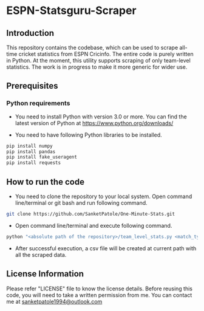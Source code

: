 # ESPN-Statsguru-Scraper


## Introduction

This repository contains the codebase, which can be used to scrape all-time cricket statistics from ESPN Cricinfo.
The entire code is purely written in Python. At the moment, this utility supports scraping of only team-level statistics.
The work is in progress to make it more generic for wider use.


## Prerequisites

### Python requirements

* You need to install Python with version 3.0 or more. You can find the latest version of Python at https://www.python.org/downloads/

* You need to have following Python libraries to be installed.
```sh
pip install numpy
pip install pandas
pip install fake_useragent
pip install requests
```


## How to run the code

* You need to clone the repository to your local system. Open command line/terminal or git bash and run following command.
```sh
git clone https://github.com/SanketPatole/One-Minute-Stats.git
```

* Open command line/terminal and execute following command.
```sh
python "<absolute path of the repository>/team_level_stats.py <match_type>" #match_type can be either Test, ODI or T20 
```

* After successful execution, a csv file will be created at current path with all the scraped data.


## License Information

Please refer "LICENSE" file to know the license details.
Before reusing this code, you will need to take a written permission from me.
You can contact me at sanketpatole1994@outlook.com

